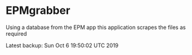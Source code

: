# EPMgrabber
Using a database from the EPM app this application scrapes the files as required


Latest backup: Sun Oct 6 19:50:02 UTC 2019
